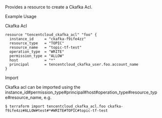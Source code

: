 Provides a resource to create a Ckafka Acl.

Example Usage

Ckafka Acl

```hcl
resource "tencentcloud_ckafka_acl" "foo" {
  instance_id     = "ckafka-f9ife4zz"
  resource_type   = "TOPIC"
  resource_name   = "topic-tf-test"
  operation_type  = "WRITE"
  permission_type = "ALLOW"
  host            = "*"
  principal       = tencentcloud_ckafka_user.foo.account_name
}
```

Import

Ckafka acl can be imported using the instance_id#permission_type#principal#host#operation_type#resource_type#resource_name, e.g.

```
$ terraform import tencentcloud_ckafka_acl.foo ckafka-f9ife4zz#ALLOW#test#*#WRITE#TOPIC#topic-tf-test
```